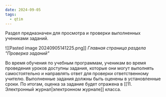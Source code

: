 ```yaml
---
date: 2024-09-05
tags:
  - qtim
---
```

Раздел предназначен для просмотра и проверки выполненных учениками заданий.

![[Pasted image 20240905141225.png]]
*Главная страница раздела "Проверка заданий"*

Во время обучения по учебным программам, ученикам во время проведения уроков доступны задания, которые они могут выполнять самостоятельно и направлять ответ для проверки ответственному учителю. Выполненные задания должны быть оценены в установленные сроки. По итогам, оценка за задание будет отражена в [[11. Электронный журнал|электронном журнале]] класса.